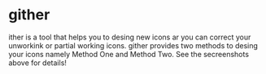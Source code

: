 gither
======
ither is a tool that helps you to desing new icons ar you can correct your unworkink or partial working icons.
gither provides two methods to desing your icons namely Method One and Method Two. See the secreenshots above for details!
